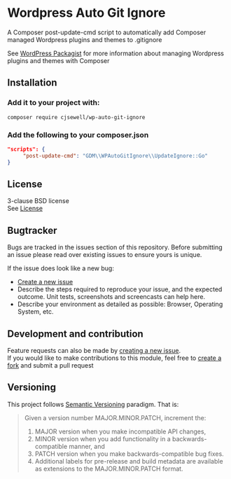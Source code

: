 # Wordpress Auto Git Ignore
A Composer post-update-cmd script to automatically add Composer managed Wordpress plugins and themes to .gitignore  

See [WordPress Packagist](https://wpackagist.org/) for more information about managing Wordpress plugins and themes with Composer

## Installation
### Add it to your project with:
```shell
composer require cjsewell/wp-auto-git-ignore
```
### Add the following to your composer.json
```json
"scripts": {
     "post-update-cmd": "GDM\\WPAutoGitIgnore\\UpdateIgnore::Go"
}
```

## License
3-clause BSD license   
See [License](license.md)

## Bugtracker
Bugs are tracked in the issues section of this repository. Before submitting an issue please read over existing issues to ensure yours is unique.

If the issue does look like a new bug:

 - [Create a new issue](../../issues/new)
 - Describe the steps required to reproduce your issue, and the expected outcome. Unit tests, screenshots and screencasts can help here.
 - Describe your environment as detailed as possible: Browser, Operating System, etc.

## Development and contribution
Feature requests can also be made by [creating a new issue](../../issues/new).  
If you would like to make contributions to this module, feel free to [create a fork](../../fork) and submit a pull request

## Versioning
This project follows [Semantic Versioning](http://semver.org) paradigm. That is:

> Given a version number MAJOR.MINOR.PATCH, increment the:
>  1. MAJOR version when you make incompatible API changes,
>  2. MINOR version when you add functionality in a backwards-compatible manner, and
>  3. PATCH version when you make backwards-compatible bug fixes.
>  4. Additional labels for pre-release and build metadata are available as extensions to the MAJOR.MINOR.PATCH format.

